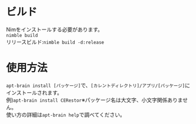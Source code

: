 # ビルド
Nimをインストールする必要があります。<br>
`nimble build`<br>
リリースビルド:`nimble build -d:release`
# 使用方法
`apt-brain install [パッケージ]`で、`[カレントディレクトリ]/アプリ/[パッケージ]`にインストールされます。<br>
例)`apt-brain install CERestor`※パッケージ名は大文字、小文字関係ありません。<br>
使い方の詳細は`apt-brain help`で調べてください。
